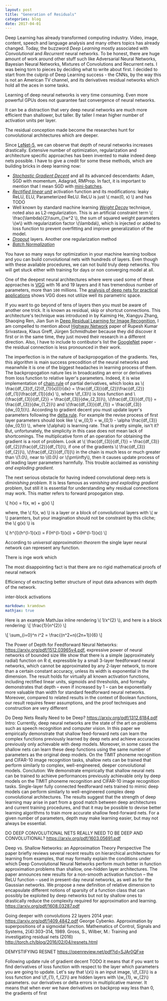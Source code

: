 ```yaml
---
layout: post
title: "Generation of Residuals"
categories: blog
date: 2017-04-01
---
```


Deep Learning has already transformed computing industry. Video, image, content, speech and language analysis and many others topics has already changed. Today, the buzzword _Deep Learning_ mostly associated with _Convolutional_ and _Recurrent_ neural networks. To be honest, there are huge amount of work around other stuff such like Adversarial Neural Networks, Bayesian Neural Networks, Mixtures of Convolutions and Recurrent nets. I was being torn to pieces by deciding what to write about first. I decided to start from the culprip of Deep Learning success - the CNNs, by the way this is not an American TV channel, and its derivatives residual networks which hold all the aces in some tasks.

Learning of deep neural networks is very time consuming. Even more powerful GPUs does not guarantee fast convergence of neural networks.

It can be a distraction that very deep neural networks are much more efficient than shallower, but taller. By taller I mean higher number of activation units per layer.

The residual conception made  become the researches hunt for convolutional
architectures which are deeper.

Since [LeNet-5](), we can observe that depth of neural networks increases drastically. Extensive number of optimization, regularization and architecture specific approaches has been invented to make indeed deep nets possible. I have to give a credit for some these methods, which are building bricks in deep learning now:

* [_Stochastic Gradient Decent_]() and all its advanced descendants: Adam, SGD with momentum, Adagrad, RMProp. In fact, it is important to mention that I mean SGD with [mini-batches]().
* [_Rectified linear unit_]() activation function and its modifications: leaky ReLU, ELU, Parameterized ReLU. ReLU is just \\( max(0, x) \\) and has TODO
* Well known by standard machine learning [_Weight Decay_]() technique, noted also as L2-regularization. This is an artificial constraint term \\( \frac{\lambda}{2}\sum_{}w^2 \\), the sum of squared weight parameters \\(w\\) with regularization factor \\(\lambda\\), which is injected or added to loss function to prevent overfitting and improve generalization of the model.
* [_Dropout_]() layers. Another one regularization method
* [_Batch Normalization_]()

You have so many ways for optimization in your machine learning toolbox and you can build convolutional nets with hundreds of layers. Even though with these available procedures, we can not build truly deep networks. You will get stuck either with training for days or non converging model at all.

One of the deepest neural architectures where were used some of these approaches is [VGG](https://arxiv.org/pdf/1409.1556) with 16 and 19 layers and it has tremendous number of parameters, more than `100` millions. The [analysis of deep nets for practical applications](https://arxiv.org/pdf/1605.07678) shows VGG does not utilize well its parametric space.

If you want to go beyond of tens of layers then you must be aware of another one trick. It is known as residual, skip or shortcut connections. This architecture's technique was introduced in by Kaiming He, Xiangyu Zhang, Shaoqing Ren, Jian Sun in [Deep Residual Learning for Image Recognition](https://arxiv.org/abs/1512.03385), I am compelled to mention about [Highway Network](https://arxiv.org/abs/1505.00387) paper of Rupesh Kumar Srivastava, Klaus Greff, Jürgen Schmidhuber because they did discover it first or in the same time, they just moved their research in a different direction. Also, I have to include to contibutor's list the [GoogleNet](http://www.cv-foundation.org/openaccess/content_cvpr_2015/papers/Szegedy_Going_Deeper_With_2015_CVPR_paper.pdf) paper - the residual connection is less pronounced in their work.

The imperfection is in the nature of backpropogation of the gradients. Yes, this algorithm is main success precodition of the neural networks and meanwhile it is one of the biggest headaches in learning process of them. The  backpropogation nature lies in broadcasting an error or derivatives from loss function to relative layer's parameters. Indeed, it is wise implementation of [chain rule](https://en.wikipedia.org/wiki/Chain_rule) of partial derivatives, which looks as \\( \frac{df_{3}(f_{2}(f_{1}(x)))}{dx} = \frac{df_{3}}{df_{2}}\frac{df_{2}}{df_{1}}\frac{df_{1}}{dx} \\), where \\(f_{3}\\) is loss function and \\(\frac{df_{3}}{df_{2}} = \frac{df_{3}}{dw_{2,3}}\\), \\(\frac{df_{3}}{df_{1}} = \frac{df_{3}}{dw_{1,2}}\\) and \\(\frac{df_{3}}{df_{1}} = \frac{df_{3}}{dw_{0,1}}\\). According to gradient decent you must update layer's parameters following the [delta rule](https://en.wikipedia.org/wiki/Delta_rule). For example the revise process of first layer parameters should look like \\( w_{0,1} = w_{0,1} - \alpha \frac{df_{3}}{dw_{0,1}} \\), where \\(\alpha\\) is learning rate. That is pretty simple, isn't it? But, unfortunately, the simplicity in this case does not mean lack of shortcomings. The multiplicative form of an operation for obtaining the gradient is a root of problem. Look at \\( \frac{df_{3}}{df_{1}} = \frac{df_{3}}{df_{2}}\frac{df_{2}}{df_{1}}\\), if one of the gradients \\( \frac{df_{3}}{df_{2}}\\), \\(\frac{df_{2}}{df_{1}}\\) in the chain is much less or much greater than \\(1.0\\), near to \\(0.0\\) or \\(\pm\infty\\), then it causes update process of _all_ leading layer parameters harmfully. This trouble acclaimed as _vanishing and exploding gradient_.

The next serious obstacle for having indeed convolutional deep nets is _diminishing problem_. It is less famous as _vanishing and exploding gradient_ problem, but still it is essential for understanding why residual connections may work. This matter refers to forward propogation step.

\\[ h(x) = f(x, w) + g(x) \\]

where, the \\( f(x, w) \\) is a layer or a block of convolutional layers with \\( w \\)
paramters, but your imagination should not be constraint by this cliche; the \\( g(x) \\)
is

\\[ h^{l}(h^{l-1}(x)) = F(H^{l-1}(x)) + G(H^{l-1}(x)) \\]


According to _universal approximation theorem_ the single layer neural network can
represent any function.

There is inge work which

The most disappointing fact is that there are no rigid mathematical proofs of
neural network

Efficiency of extracting better structure of input data advances with depth of the network.

inter-block activations

```yaml
markdown: kramdown
mathjax: true
```

Here is an example MathJax inline rendering \\( 1/x^{2} \\), and here is a block rendering:
\\[ \frac{1}{n^{2}} \\]

\\[ \sum_{i=0}^n i^2 = \frac{(n^2+n)(2n+1)}{6} \\]

The Power of Depth for Feedforward Neural Networks: https://arxiv.org/pdf/1512.03965v4.pdf, expressive power of neural networks of bounded size
We show that there is a simple (approximately radial) function on R
d, expressible by a small 3-layer
feedforward neural networks, which cannot be approximated by any 2-layer network, to more than a
certain constant accuracy, unless its width is exponential in the dimension. The result holds for virtually
all known activation functions, including rectified linear units, sigmoids and thresholds, and formally
demonstrates that depth – even if increased by 1 – can be exponentially more valuable than width for
standard feedforward neural networks. Moreover, compared to related results in the context of Boolean
functions, our result requires fewer assumptions, and the proof techniques and construction are very
different

Do Deep Nets Really Need to be Deep? https://arxiv.org/pdf/1312.6184.pdf
Intro: Currently, deep neural networks are the state of the art on problems such as speech
recognition and computer vision. In this paper we empirically demonstrate that
shallow feed-forward nets can learn the complex functions previously learned by
deep nets and achieve accuracies previously only achievable with deep models.
Moreover, in some cases the shallow nets can learn these deep functions using the
same number of parameters as the original deep models. On the TIMIT phoneme
recognition and CIFAR-10 image recognition tasks, shallow nets can be trained
that perform similarly to complex, well-engineered, deeper convolutional models.
Conclution: We demonstrate empirically that shallow neural nets can be trained to achieve performances previously
achievable only by deep models on the TIMIT phoneme recognition and CIFAR-10 image
recognition tasks. Single-layer fully connected feedforward nets trained to mimic deep models can
perform similarly to well-engineered complex deep convolutional architectures. The results suggest
that the strength of deep learning may arise in part from a good match between deep architectures
and current training procedures, and that it may be possible to devise better learning algorithms to
train more accurate shallow feed-forward nets. For a given number of parameters, depth may make
learning easier, but may not always be essential.

DO DEEP CONVOLUTIONAL NETS REALLY NEED TO
BE DEEP AND CONVOLUTIONAL? https://arxiv.org/pdf/1603.05691.pdf


Deep vs. Shallow Networks: an Approximation Theory Perspective
The paper briefly reviews several recent results on hierarchical architectures for learning from
examples, that may formally explain the conditions under which Deep Convolutional Neural Networks perform much
better in function approximation problems than shallow, one-hidden layer architectures. The paper announces new
results for a non-smooth activation function – the ReLU function – used in present-day neural networks, as well as
for the Gaussian networks. We propose a new definition of relative dimension to encapsulate different notions of
sparsity of a function class that can possibly be exploited by deep networks but not by shallow ones to drastically
reduce the complexity required for approximation and learning.
https://arxiv.org/pdf/1608.03287.pdf

Going deeper with convolutions 22 layers 2014 year: https://arxiv.org/pdf/1409.4842.pdf
George Cybenko. Approximation by superpositions of a sigmoidal function. Mathematics of Control, Signals
and Systems, 2(4):303–314, 1989.
Gross, S., Wilber, M.: Training and investigating residual nets (2016)
http://torch.ch/blog/2016/02/04/resnets.html

DEMYSTIFYING RESNET https://openreview.net/pdf?id=SJAr0QFxe


Following update rule of gradient decent TODO it means that if you want to find derivatives of loss function with respect to the layer which parameters you are going to update. Let's say that \\(x\\) is an input image, \\(f_{3}\\) is a loss function and \\(f_{1}, f_{2}\\) are hidden layers with \\(w_{1}, w_{2}\\) parameters. our derivatives or delta errors in multiplicative manner. It means that when ever we have derivatives on backprop way less than 0, the gradients of first
